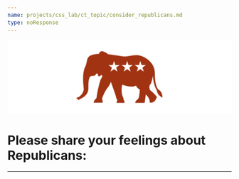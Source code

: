 ```yaml
---
name: projects/css_lab/ct_topic/consider_republicans.md
type: noResponse
---
```


![elephantIcon](projects/css_lab/ct_topic/elephant.jpg)

# Please share your feelings about **Republicans**:

---
